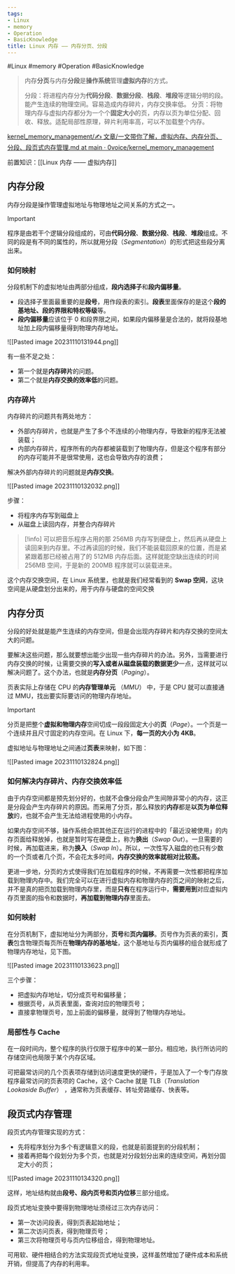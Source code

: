 ```yaml
---
tags:
- Linux
- memory
- Operation
- BasicKnowledge
title: Linux 内存 —— 内存分页、分段
---
```


#Linux #memory #Operation #BasicKnowledge 

> 内存**分页**与内存**分段**是**操作系统**管理**虚拟内存**的方式。
> 
> 分段：将进程内存分为**代码分段**、**数据分段**、**栈段**、**堆段**等逻辑分明的段。能产生连续的物理空间。容易造成内存碎片，内存交换率低。
> 分页：将物理内存与虚拟内存都分为一个个**固定大小**的页，内存以页为单位分配、回收、释放。适配局部性原理，碎片利用率高，可以不加载整个内存。

 [kernel_memory_management/✍ 文章/一文带你了解，虚拟内存、内存分页、分段、段页式内存管理.md at main · 0voice/kernel_memory_management](https://github.com/0voice/kernel_memory_management/blob/main/%E2%9C%8D%20%E6%96%87%E7%AB%A0/%E4%B8%80%E6%96%87%E5%B8%A6%E4%BD%A0%E4%BA%86%E8%A7%A3%EF%BC%8C%E8%99%9A%E6%8B%9F%E5%86%85%E5%AD%98%E3%80%81%E5%86%85%E5%AD%98%E5%88%86%E9%A1%B5%E3%80%81%E5%88%86%E6%AE%B5%E3%80%81%E6%AE%B5%E9%A1%B5%E5%BC%8F%E5%86%85%E5%AD%98%E7%AE%A1%E7%90%86.md) 


前置知识：[[Linux 内存 —— 虚拟内存]]

## 内存分段

内存分段是操作管理虚拟地址与物理地址之间关系的方式之一。

> [!important]
程序是由若干个逻辑分段组成的，可由**代码分段**、**数据分段**、**栈段**、**堆段**组成。不同的段是有不同的属性的，所以就用分段（_Segmentation_）的形式把这些段分离出来。

### 如何映射

分段机制下的虚拟地址由两部分组成，**段内选择子**和**段内偏移量**。

- 段选择子里面最重要的是**段号**，用作段表的索引。**段表**里面保存的是这个**段的基地址、段的界限和特权等级**等。
- **段内偏移量**应该位于 0 和段界限之间，如果段内偏移量是合法的，就将段基地址加上段内偏移量得到物理内存地址。

![[Pasted image 20231110131944.png]]

有一些不足之处：

- 第一个就是**内存碎片**的问题。
- 第二个就是**内存交换的效率低**的问题。

### 内存碎片

内存碎片的问题共有两处地方：

- 外部内存碎片，也就是产生了多个不连续的小物理内存，导致新的程序无法被装载；
- 内部内存碎片，程序所有的内存都被装载到了物理内存，但是这个程序有部分的内存可能并不是很常使用，这也会导致内存的浪费；

解决外部内存碎片的问题就是**内存交换**。

![[Pasted image 20231110132032.png]]

步骤：

- 将程序内存写到磁盘上
- 从磁盘上读回内存，并整合内存碎片

> [!info]
> 可以把音乐程序占用的那 256MB 内存写到硬盘上，然后再从硬盘上读回来到内存里。不过再读回的时候，我们不能装载回原来的位置，而是紧紧跟着那已经被占用了的 512MB 内存后面。这样就能空缺出连续的时间 256MB 空间，于是新的 200MB 程序就可以装载进来。

这个内存交换空间，在 Linux 系统里，也就是我们经常看到的 **Swap 空间**，这块空间是从硬盘划分出来的，用于内存与硬盘的空间交换

## 内存分页

分段的好处就是能产生连续的内存空间，但是会出现内存碎片和内存交换的空间太大的问题。

要解决这些问题，那么就要想出能少出现一些内存碎片的办法。另外，当需要进行内存交换的时候，让需要交换的**写入或者从磁盘装载的数据更少**一点，这样就可以解决问题了。这个办法，也就是**内存分页**（_Paging_）。

页表实际上存储在 CPU 的**内存管理单元** （_MMU_） 中，于是 CPU 就可以直接通过 MMU，找出要实际要访问的物理内存地址。

> [!important]
分页是把整个**虚拟和物理内存**空间切成一段段固定大小的**页**（_Page_）。一个页是一个连续并且尺寸固定的内存空间。在 Linux 下，**每一页的大小为 4KB**。

虚拟地址与物理地址之间通过**页表**来映射，如下图：

![[Pasted image 20231110132824.png]]

### 如何解决内存碎片、内存交换效率低

由于内存空间都是预先划分好的，也就不会像分段会产生间隙非常小的内存，这正是分段会产生内存碎片的原因。而采用了分页，那么释放的**内存**都是**以页为单位释放**的，也就不会产生无法给进程使用的小内存。

如果内存空间不够，操作系统会把其他正在运行的进程中的「最近没被使用」的内存页面给释放掉，也就是暂时写在硬盘上，称为**换出**（_Swap Out_）。一旦需要的时候，再加载进来，称为**换入**（_Swap In_）。所以，一次性写入磁盘的也只有少数的一个页或者几个页，不会花太多时间，**内存交换的效率就相对比较高。**

更进一步地，分页的方式使得我们在加载程序的时候，不再需要一次性都把程序加载到物理内存中。我们完全可以在进行虚拟内存和物理内存的页之间的映射之后，并不是真的把页加载到物理内存里，而是**只有**在程序运行中，**需要用到**对应虚拟内存页里面的指令和数据时，**再加载到物理内存**里面去。

### 如何映射

在分页机制下，虚拟地址分为两部分，**页号**和**页内偏移**。页号作为页表的索引，**页表**包含物理页每页所在**物理内存的基地址**，这个基地址与页内偏移的组合就形成了物理内存地址，见下图。

![[Pasted image 20231110133623.png]]

三个步骤：

- 把虚拟内存地址，切分成页号和偏移量；
- 根据页号，从页表里面，查询对应的物理页号；
- 直接拿物理页号，加上前面的偏移量，就得到了物理内存地址。

### 局部性与 Cache

在一段时间内，整个程序的执行仅限于程序中的某一部分。相应地，执行所访问的存储空间也局限于某个内存区域。

可把最常访问的几个页表项存储到访问速度更快的硬件，于是加入了一个专门存放程序最常访问的页表项的 Cache，这个 Cache 就是 TLB（_Translation Lookaside Buffer_） ，通常称为页表缓存、转址旁路缓存、快表等。

## 段页式内存管理

段页式内存管理实现的方式：

- 先将程序划分为多个有逻辑意义的段，也就是前面提到的分段机制；
- 接着再把每个段划分为多个页，也就是对分段划分出来的连续空间，再划分固定大小的页；

![[Pasted image 20231110134320.png]]

这样，地址结构就由**段号、段内页号和页内位移**三部分组成。

段页式地址变换中要得到物理地址须经过三次内存访问：

- 第一次访问段表，得到页表起始地址；
- 第二次访问页表，得到物理页号；
- 第三次将物理页号与页内位移组合，得到物理地址。

可用软、硬件相结合的方法实现段页式地址变换，这样虽然增加了硬件成本和系统开销，但提高了内存的利用率。